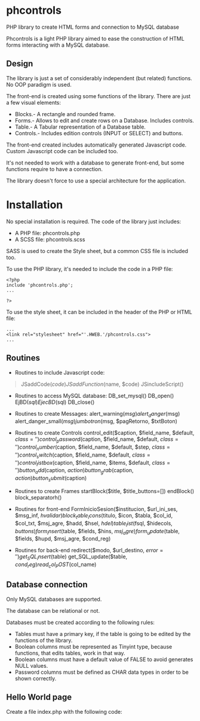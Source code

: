 # phcontrols

PHP library to create HTML forms and connection to MySQL database

Phcontrols is a light PHP library aimed to ease the construction of HTML forms interacting with a MySQL database.

## Design

The library is just a set of considerably independent (but related) functions. No OOP paradigm is used.

The front-end is created using some functions of the library. There are just a few visual elements:

- Blocks.- A rectangle and rounded frame.
- Forms.- Allows to edit and create rows on a Database. Includes controls.
- Table.- A Tabular representation of a Database table.
- Controls.- Includes edition controls (INPUT or SELECT) and buttons.

The front-end created includes automatically generated Javascript code. Custom Javascript code can be included too.

It's not needed to work with a database to generate front-end, but some functions require to have a connection.

The library doesn't force to use a special architecture for the application.

# Installation

No special installation is required. The code of the library just includes:

- A PHP file: phcontrols.php
- A SCSS file: phcontrols.scss

SASS is used to create the Style sheet, but a common CSS file is included too.

To use the PHP library, it's needed to include the code in a PHP file:

```
<?php
include 'phcontrols.php';
...

?>
```

To use the style sheet, it can be included in the header of the PHP or HTML file:

```
...
<link rel="stylesheet" href="'.HWEB.'/phcontrols.css">
...
```

## Routines

* Routines to include Javascript code:
> JSaddCode($code)
> JSaddFunction($name, $code)
> JSincludeScript()

* Routines to access MySQL database:
DB_set_mysql()
DB_open()
EjBD($sql)
EjecBD($sql)
DB_close()

* Routines to create Messages:
alert_warning($msg)
alert_danger($msg)
alert_danger_small($msg)
jumbotron($msg, $pagRetorno, $txtBoton)

* Routines to create Controls
control_edit($caption, $field_name, $default, $class='')
control_password($caption, $field_name, $default, $class='')
control_number($caption, $field_name, $default, $step, $class='')
control_switch($caption, $field_name, $default, $class='')
control_listbox($caption, $field_name, $items, $default, $class='')
button_add($caption, $action)
button_grab($caption, $action)
button_submit($caption)

* Routines to create Frames
startBlock($title, $title_buttons=[])
endBlock()
block_separatorh()

* Routines for front-end
FormInicioSesion($institucion, $url_ini_ses, $msg_inf, $hvalidar)
block_table_icons($titulo, $icon, $tabla, $col_id, $col_txt, $msj_agre, $hadd, $hsel, $hdel)
table_list($fsql, $hidecols, $buttons)
form_insert($table, $fields, $hins, $msj_agre)
form_update($table, $fields, $hupd, $msj_agre, $cond_reg)

* Routines for back-end
redirect($modo, $url_destino, $error='')
get_SQL_insert($table)
get_SQL_update($table, $cond_reg)
read_col_POST($col_name)

## Database connection

Only MySQL databases are supported. 

The database can be relational or not. 

Databases must be created according to the following rules:

 - Tables must have a primary key, if the table is going to be edited by the functions of the library.
 - Boolean columns must be represented as Tinyint type, because functions, that edits tables, work in that way.
 - Boolean columns must have a default value of FALSE to avoid generates NULL values.
 - Password columns must be defined as CHAR data types in order to be shown correctly.

## Hello World page

Create a file index.php with the following code:

